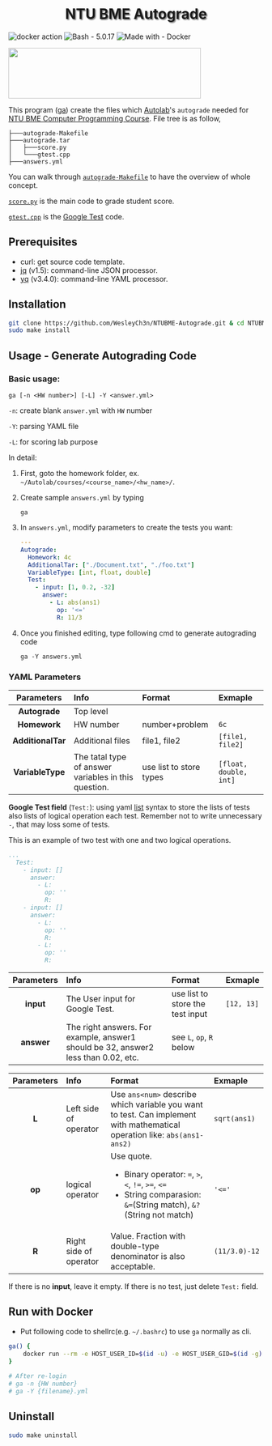 <h1 align="center" style="text-shadow: 2px 2px 2px #878787;"> NTU BME Autograde </h1>

![docker action](https://github.com/WesleyCh3n/NTUBME-Autograde/actions/workflows/docker.yml/badge.svg)
![Bash - 5.0.17](https://img.shields.io/badge/Bash-5.0.17-informational?logo=gnu-bash)
![Made with - Docker](https://img.shields.io/badge/With-Docker-informational?logo=Docker)

<a href="http://autolabproject.com">
  <img src="https://autolabproject.com/images/autolab_red.svg" width="380px" height="100px">
</a>

This program ([ga](https://github.com/WesleyCh3n/NTUBME-Autograde/blob/main/src/ga)) create the files which [Autolab](https://autolabproject.com/)'s `autograde` needed for [NTU BME Computer Programming Course](https://nol.ntu.edu.tw/nol/coursesearch/print_table.php?course_id=611%2018300&class=&dpt_code=6110&ser_no=12565&semester=110-1&lang=CH). File tree is as follow,
```
├───autograde-Makefile
├───autograde.tar
│   ├───score.py
│   └───gtest.cpp
├───answers.yml
```

You can walk through [`autograde-Makefile`](https://github.com/WesleyCh3n/NTUBME-Autograde/blob/main/src/Makefile) to have the overview of whole concept.

[`score.py`](https://github.com/WesleyCh3n/NTUBME-Autograde/blob/main/src/score.py) is the main code to grade student score.

[`gtest.cpp`](https://github.com/WesleyCh3n/NTUBME-Autograde/blob/main/src/gtest.cpp) is the [Google Test](https://github.com/google/googletest) code.


## Prerequisites
- curl: get source code template.
- [jq](https://stedolan.github.io/jq/) (v1.5): command-line JSON processor.
- [yq](https://mikefarah.gitbook.io/yq/) (v3.4.0): command-line YAML processor.

## Installation
```bash
git clone https://github.com/WesleyCh3n/NTUBME-Autograde.git & cd NTUBME-Autograde
sudo make install
```

## Usage - Generate Autograding Code

### Basic usage:
```
ga [-n <HW number>] [-L] -Y <answer.yml>
```
`-n`: create blank `answer.yml` with `HW` number

`-Y`: parsing YAML file

`-L`: for scoring lab purpose

In detail:
1. First, goto the homework folder, ex. `~/Autolab/courses/<course_name>/<hw_name>/`.

2. Create sample `answers.yml` by typing

    ```
    ga
    ```

3. In `answers.yml`, modify parameters to create the tests you want:

    ```yml
    ---
    Autograde:
      Homework: 4c
      AdditionalTar: ["./Document.txt", "./foo.txt"]
      VariableType: [int, float, double]
      Test:
        - input: [1, 0.2, -32]
          answer:
            - L: abs(ans1)
              op: '<='
              R: 11/3
    ```

4. Once you finished editing, type following cmd to generate autograding code

    ```
    ga -Y answers.yml
    ```

### YAML Parameters
| Parameters        | Info                                                 | Format                  | Exmaple                |
| :----:            | :--                                                  | :--                     | :--                    |
| **Autograde**     | Top level                                            |                         |                        |
| **Homework**      | HW number                                            | number+problem          | `6c`                   |
| **AdditionalTar** | Additional files                                     | file1, file2            | `[file1, file2]`       |
| **VariableType**  | The tatal type of answer variables in this question. | use list to store types | `[float, double, int]` |

**Google Test field** (`Test:`): using yaml [list](https://docs.ansible.com/ansible/latest/reference_appendices/YAMLSyntax.html) syntax to store the lists of tests also lists of logical operation each test. Remember not to write unnecessary `-`, that may loss some of tests.

This is an example of two test with one and two logical operations.
```yml
...
  Test:
    - input: []
      answer:
        - L:
          op: ''
          R:
    - input: []
      answer:
        - L:
          op: ''
          R:
        - L:
          op: ''
          R:
```

|Parameters|Info                                                                              |Format                          |Exmaple   |
|:----:    |:--                                                                               |:--                             |:--       |
|**input** |The User input for Google Test.                                                   |use list to store the test input|`[12, 13]`|
|**answer**|The right answers. For example, answer1 should be 32, answer2 less than 0.02, etc.|see `L`, `op`, `R` below        |          |

<!-- |**answer**|       The right answers.      |First charactor is which variable, 2nd is logical operator, 3rd is the value. Format is same as **INPUTS**. Fraction with double-type denominator is also acceptable. For example `2=11/3.0`|`1=30,2>89;1!=98,2<=40`| -->

|Parameters|Info                  |Format                                                                                                                                             |Exmaple      |
|:----:    |:--                   |:--                                                                                                                                                |:--          |
|**L**     |Left side of operator |Use `ans<num>` describe which variable you want to test. Can implement with mathematical operation like: `abs(ans1-ans2)`                          |`sqrt(ans1)` |
|**op**    |logical operator      |Use quote.<ul><li>Binary operator: `=`, `>`, `<`, `!=`, `>=`, `<=`</li><li>String comparasion: `&=`(String match), `&?`(String not match)</li></ul>|`'<='`       |
|**R**     |Right side of operator|Value. Fraction with double-type denominator is also acceptable.                                                                                   |`(11/3.0)-12`|

If there is no **input**, leave it empty. If there is no test, just delete `Test:` field.

## Run with Docker

- Put following code to shellrc(e.g. `~/.bashrc`) to use `ga` normally as cli.
```bash
ga() {
    docker run --rm -e HOST_USER_ID=$(id -u) -e HOST_USER_GID=$(id -g) -v `pwd`:/workdir/ ghcr.io/wesleych3n/autograde:latest ga $@
}
  
# After re-login
# ga -n {HW number}
# ga -Y {filename}.yml
```

## Uninstall
```bash
sudo make uninstall
```
